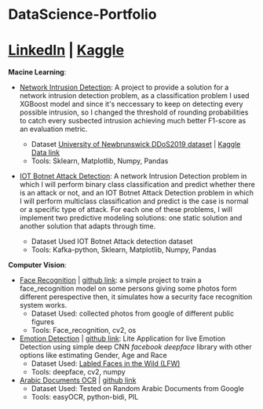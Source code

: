 # DataScience-Portfolio
# [LinkedIn](https://www.linkedin.com/in/kamel-elsehly/) | [Kaggle](https://www.kaggle.com/kamelelsehly)

**Macine Learning**:
- [Network Intrusion Detection](https://www.kaggle.com/code/kamelelsehly/network-intrusion-detection): A project to provide a solution for a network intrusion detection problem, as a classification problem I used XGBoost model and since it's neccessary to keep on detecting every possible intrusion, so I changed the threshold of rounding probabilities to catch every susbected intrusion achieving much better F1-score as an evaluation metric.
  - Dataset [University of Newbrunswick DDoS2019 dataset](https://www.unb.ca/cic/datasets/ddos-2019.html) | [Kaggle Data link](https://www.kaggle.com/competitions/elg7186-assignment-1-is-this-an-intrusion/data)
  - Tools: Sklearn, Matplotlib, Numpy, Pandas
  
- [IOT Botnet Attack Detection](https://github.com/kamel-elsehly/Kafka-Streams---Intrusion-detection): A network Intrusion Detection problem in which I will perform binary class classification and predict whether there is an attack or not, and an IOT Botnet Attack Detection problem in which I will perform multiclass classification and predict is the case is normal or a specific type of attack.
For each one of these problems, I will implement two predictive modeling solutions: one static solution and another solution that adapts through time.
  - Dataset Used IOT Botnet Attack detection dataset
  - Tools: Kafka-python, Sklearn, Matplotlib, Numpy, Pandas

**Computer Vision**:
- [Face Recognition](https://colab.research.google.com/drive/1O1Ne1-X7ho2OJc0ZJjMVPJX3_Ym1V_-r) | [github link](https://github.com/kamel-elsehly/Face_Recognition-): a simple project to train a face_recognition model on some persons giving some photos form different perespective then, it simulates how a security face recognition system works.
  - Dataset Used: collected photos from google of different public figures
  - Tools: Face_recognition, cv2, os 
- [Emotion Detection](https://colab.research.google.com/drive/1xWS9JW0eLXX9OFYdKpnCSjI7JG3f0GGr?usp=sharing) | [github link](https://github.com/kamel-elsehly/Emotion-Detection): Lite Application for live Emotion Detection using simple deep CNN *facebook deepface* library with other options like estimating Gender, Age and Race
  - Dataset Used: [Labled Faces in the Wild (LFW)](http://vis-www.cs.umass.edu/lfw/)
  - Tools: deepface, cv2, numpy
- [Arabic Documents OCR](https://colab.research.google.com/drive/1WhX7j4Hudv9TICfNobmsbpGrw7ei59nR#scrollTo=Uwatr23mD2zH) | [github link](https://github.com/kamel-elsehly/Arabic-Documents-OCR)
  - Dataset Used: Tested on Random Arabic Documents from Google
  - Tools: easyOCR, python-bidi, PIL 


